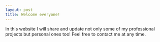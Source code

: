 ```yaml
---
layout: post
title: Welcome everyone!
---
```


In this website I will share and update not only some of my professional projects but personal ones too! Feel free to contact me at any time. 
